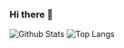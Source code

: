 ### Hi there 👋
![Github Stats](https://github-readme-stats.vercel.app/api?username=anthean&count_private=true&show_icons=true&include_all_commits=true)
![Top Langs](https://github-readme-stats.vercel.app/api/top-langs/?username=anthean&hide=TeX&layout=compact)
<!--
**anthean/anthean** is a ✨ _special_ ✨ repository because its `README.md` (this file) appears on your GitHub profile.

Here are some ideas to get you started:

- 🔭 I’m currently working on ...
- 🌱 I’m currently learning ...
- 👯 I’m looking to collaborate on ...
- 🤔 I’m looking for help with ...
- 💬 Ask me about ...
- 📫 How to reach me: ...
- 😄 Pronouns: ...
- ⚡ Fun fact: ...
-->
